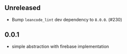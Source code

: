 ## Unreleased

- Bump `leancode_lint` dev dependency to `8.0.0`. (#230)

## 0.0.1

- simple abstraction with firebase implementation
